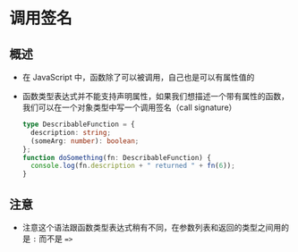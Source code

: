 # 调用签名

## 概述

+ 在 JavaScript 中，函数除了可以被调用，自己也是可以有属性值的

+ 函数类型表达式并不能支持声明属性，如果我们想描述一个带有属性的函数，我们可以在一个对象类型中写一个调用签名（call signature）

  ```ts
  type DescribableFunction = {
    description: string;
    (someArg: number): boolean;
  };
  function doSomething(fn: DescribableFunction) {
    console.log(fn.description + " returned " + fn(6));
  }
  ```

## 注意

+ 注意这个语法跟函数类型表达式稍有不同，在参数列表和返回的类型之间用的是 `:` 而不是 `=>`
